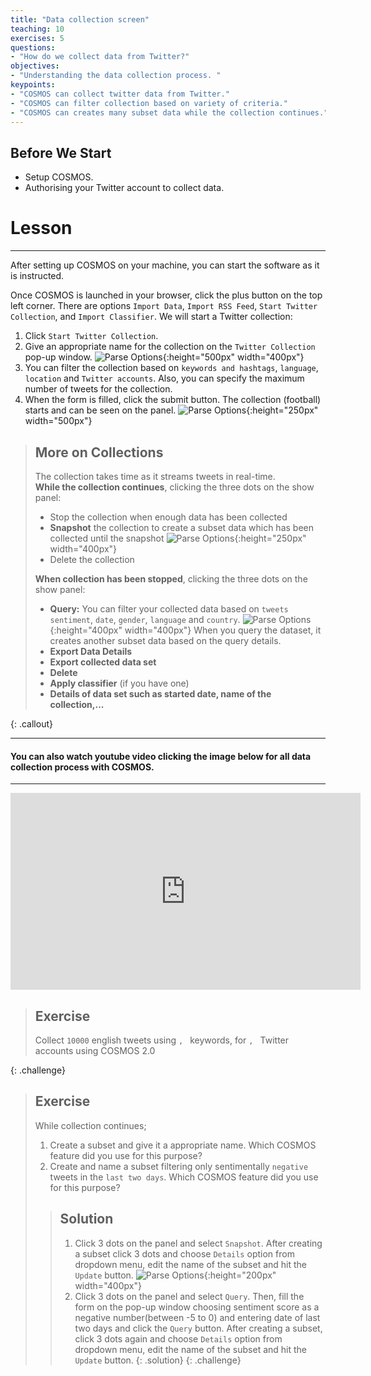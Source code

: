 ```yaml
---
title: "Data collection screen"
teaching: 10
exercises: 5
questions:
- "How do we collect data from Twitter?"
objectives:
- "Understanding the data collection process. "
keypoints:
- "COSMOS can collect twitter data from Twitter."
- "COSMOS can filter collection based on variety of criteria."
- "COSMOS can creates many subset data while the collection continues."
---
```


## Before We Start
- Setup COSMOS.
- Authorising your Twitter account to collect data.

# Lesson
***
After setting up COSMOS on your machine, you can start the software as it is instructed. 

Once COSMOS is launched in your browser, click the plus button on the top left corner. There are options `Import Data`, `Import RSS Feed`, `Start Twitter Collection`, and `Import Classifier`. We will start a Twitter collection:

1. Click `Start Twitter Collection`.
2. Give an appropriate name for the collection on the `Twitter Collection` pop-up window.
![Parse Options](../fig/Twitter-collection.png){:height="500px" width="400px"}
3. You can filter the collection based on `keywords and hashtags`, `language`, `location` and `Twitter accounts`. Also, you can specify the maximum number of tweets for the collection.
4. When the form is filled, click the submit button. The collection (football) starts and can be seen on the panel.
![Parse Options](../fig/collection-start.png){:height="250px" width="500px"}

> ## More on Collections
>
> The collection takes time as it streams tweets in real-time.    
> **While the collection continues**, clicking the three dots on the show panel:
> * Stop the collection when enough data has been collected
> * **Snapshot** the collection to create a subset data which has been collected until the snapshot
> ![Parse Options](../fig/take-snapshot.png){:height="250px" width="400px"}
> * Delete the collection
>
> **When collection has been stopped**, clicking the three dots on the show panel: 
> * **Query:** You can filter your collected data based on `tweets sentiment`, `date`, `gender`, `language` and `country`.
![Parse Options](../fig/Query.png){:height="400px" width="400px"}
> When you query the dataset, it creates another subset data based on the query details.
> * **Export Data Details**
> * **Export collected data set**
> * **Delete**
> * **Apply classifier** (if you have one)
> * **Details of data set such as started date, name of the collection,...**
>
>
>
{: .callout}

  
***  
#### You can also watch youtube video clicking the image below for all data collection process with COSMOS.
***

<iframe width="560" height="315" src="https://www.youtube.com/embed/FfkSW46scLM" frameborder="0" allow="accelerometer; autoplay; clipboard-write; encrypted-media; gyroscope; picture-in-picture" allowfullscreen></iframe>

> ## Exercise
> Collect `10000` english tweets using ``, `` keywords, for ``, `` Twitter accounts using COSMOS 2.0
>
{: .challenge}

> ## Exercise
> While collection continues; 
> 1. Create a subset and give it a appropriate name. 
> Which COSMOS feature did you use for this purpose? 
> 2. Create and name a subset filtering only sentimentally
> `negative` tweets in the `last two days`.
> Which COSMOS feature did you use for this purpose? 
>
> > ## Solution
> > 1. Click 3 dots on the panel and select `Snapshot`. After creating a subset click 3 dots and choose `Details` option from dropdown menu, edit the name of the subset and hit the `Update` button.
> > ![Parse Options](../fig/name-snapshot.png){:height="200px" width="400px"}
> > 2.  Click 3 dots on the panel and select `Query`. Then, fill the form on the pop-up window choosing sentiment score as a negative number(between -5 to 0) and entering date of last two days and click the `Query` button. After creating a subset, click 3 dots again and choose `Details` option from dropdown menu, edit the name of the subset and hit the `Update` button.
> {: .solution}
{: .challenge}

